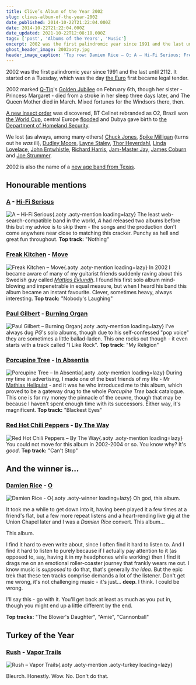 ```yaml
---
title: Clive’s Album of the Year 2002
slug: clives-album-of-the-year-2002
date_published: 2014-10-22T21:22:04.000Z
date: 2014-10-22T21:22:04.000Z
date_updated: 2021-10-22T12:08:18.000Z
tags: ['post', 'Albums of the Years', 'Music']
excerpt: 2002 was the first palindromic year since 1991 and the last until 2112.
ghost_header_image: 2002aoty.jpg
header_image_caption: 'Top row: Damien Rice – O; A – Hi-Fi Serious; Freak Kitchen – Move. Bottom row: Paul Gilbert – Burning Organ; Porcupine Tree – In Absentia; Red Hot Chili Peppers – By the Way'
---
```


2002 was the first palindromic year since 1991 and the last until 2112. It started on a Tuesday, which was the day [the Euro](http://en.wikipedia.org/wiki/Euro) first became legal tender.

2002 marked [Q-Tip](http://en.wikipedia.org/wiki/Elizabeth_II)'s [Golden Jubilee](http://en.wikipedia.org/wiki/Golden_Jubilee_of_Elizabeth_II) on February 6th, though her sister - Princess Margaret - died from a stroke in her sleep three days later, and The Queen Mother died in March. Mixed fortunes for the Windsors there, then.

[A new insect order](http://en.wikipedia.org/wiki/Mantophasmatodea) was discovered, BT Cellnet rebranded as O2, Brazil won [the World Cup](http://en.wikipedia.org/wiki/2002_FIFA_World_Cup_Final), central Europe [flooded](http://en.wikipedia.org/wiki/2002_European_floods) and Dubya gave birth to [the Department of Homeland Security](http://en.wikipedia.org/wiki/United_States_Department_of_Homeland_Security).

We lost (as always, among many others) [Chuck Jones](http://en.wikipedia.org/wiki/Chuck_Jones), [Spike Milligan](http://en.wikipedia.org/wiki/Spike_Milligan) (turns out he *was* ill), [Dudley Moore](http://en.wikipedia.org/wiki/Dudley_Moore), [Layne Staley](http://en.wikipedia.org/wiki/Layne_Staley), [Thor Heyerdahl](http://en.wikipedia.org/wiki/Thor_Heyerdahl), [Linda Lovelace](http://en.wikipedia.org/wiki/Linda_Lovelace), [John Entwhistle](http://en.wikipedia.org/wiki/John_Entwistle), [Richard Harris](http://en.wikipedia.org/wiki/Richard_Harris_(actor)), [Jam-Master Jay](http://en.wikipedia.org/wiki/Jam-Master_Jay), [James Coburn](http://en.wikipedia.org/wiki/James_Coburn) and [Joe Strummer](http://en.wikipedia.org/wiki/Joe_Strummer).

2002 is also the name of a [new age band from Texas](http://en.wikipedia.org/wiki/2002_%28band%29).

## Honourable mentions

### [A](http://www.acommunication.co.uk/) - [Hi-Fi Serious](http://www.amazon.co.uk/Hi-Fi-Serious/dp/B00006349V/)

![A – Hi-Fi Serious](/public/images/2020/06/a_hifi-serious.jpg){.aoty .aoty-mention loading=lazy} The least web-search-compatible band in the world, *A* had released two albums before this but my advice is to skip them - the songs and the production don't come anywhere near close to matching this cracker. Punchy as hell and great fun throughout. **Top track:** "Nothing"

### [Freak Kitchen](http://www.freakkitchen.com/) - [Move](http://www.amazon.co.uk/Move-Freak-Kitchen/dp/B00008XVHY/)

![Freak Kitchen – Move](/public/images/2020/06/freak-kitchen_move.jpg){.aoty .aoty-mention loading=lazy} In 2002 I became aware of many of my guitarist friends suddenly raving about this Swedish guy called [*Mattias Eklundh*](http://en.wikipedia.org/wiki/Mattias_Eklundh). I found his first solo album mind-blowing and impenetrable in equal measure, but when I heard his band this album became an instant favourite. Clever, sometimes heavy, always interesting. **Top track:** "Nobody's Laughing"

### [Paul Gilbert](http://www.paulgilbert.com/) - [Burning Organ](http://www.amazon.co.uk/Burning-Organ-Paul-Gilbert/dp/B000084IP7/)

![Paul Gilbert – Burning Organ](/public/images/2020/06/paul-gilbert_burning-organ.jpg){.aoty .aoty-mention loading=lazy} I've always dug *PG*'s solo albums, though due to his self-confessed "pop voice" they are sometimes a little ballad-laden. This one rocks out though - it even starts with a track called "I Like Rock".  **Top track:** "My Religion"

### [Porcupine Tree](http://www.porcupinetree.com/) - [In Absentia](http://www.amazon.co.uk/Absentia-European-Porcupine-Tree/dp/B00007J36G/)

![Porcupine Tree – In Absentia](/public/images/2020/06/porcupine-tree_in-absentia.jpg){.aoty .aoty-mention loading=lazy} During my time in advertising, I made one of the best friends of my life - Mr [Mathias Hellquist](http://imakethingswork.com/) - and it was he who introduced me to this album, which proved to be a gateway drug to the whole *Porcupine Tree* back catalogue. This one is for my money the pinnacle of the oeuvre, though that may be because I haven't spent enough time with its successors. Either way, it's magnificent. **Top track:** "Blackest Eyes"

### [Red Hot Chili Peppers](http://www.redhotchilipeppers.com/) - [By The Way](http://www.amazon.co.uk/Way-Red-Hot-Chili-Peppers/dp/B000067CPX/)

![Red Hot Chili Peppers – By The Way](/public/images/2020/06/red-hot-chilli-peppers_by-the-way.jpg){.aoty .aoty-mention loading=lazy} You could not move for this album in 2002-2004 or so. You know why? It's *good*. **Top track:** "Can't Stop"

## And the winner is…

### [Damien Rice](http://www.damienrice.com) - [O](http://www.amazon.co.uk/O-Damien-Rice/dp/B0000AXKRB/)
![Damien Rice - O](/public/images/2020/06/damien-rice_o.jpeg){.aoty .aoty-winner loading=lazy}
Oh god, this album.

It took me a while to get down into it, having been played it a few times at a friend's flat, but a few more repeat listens and a heart-rending live gig at the Union Chapel later and I was a *Damien Rice* convert. This album…

This album.

I find it hard to even write about, since I often find it hard to listen to. And I find it hard to listen to purely because if I actually pay attention to it (as opposed to, say, having it in my headphones while working) then I find it drags me on an emotional roller-coaster journey that frankly wears me out. I know music is *supposed* to do that, that's generally *the idea*. But the epic trek that these ten tracks comprise demands a lot of the listener. Don't get me wrong, it's not challenging music - it's just… **deep**. I think. I could be wrong.

I'll say this - go with it. You'll get back at least as much as you put in, though you might end up a little different by the end.

**Top tracks:** "The Blower's Daughter", "Amie", "Cannonball"

## Turkey of the Year

### [Rush](http://www.rush.com/) - [Vapor Trails](http://www.amazon.co.uk/Vapor-Trails-Rush/dp/B000065DTE/)

![Rush – Vapor Trails](/public/images/2025/02/rush-vapor-trails.jpg){.aoty .aoty-mention .aoty-turkey loading=lazy}

Bleurch. Honestly. Wow. No. Don't do that.
